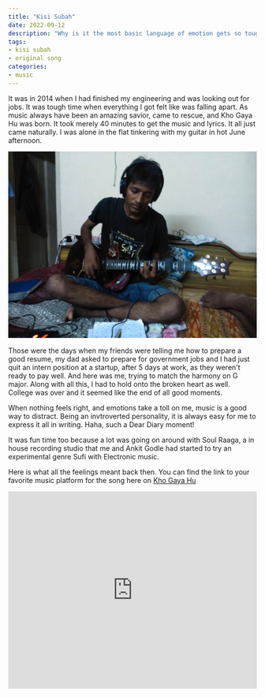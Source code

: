```yaml
---
title: "Kisi Subah"
date: 2022-09-12
description: "Why is it the most basic language of emotion gets so tough?"
tags: 
- kisi subah
- original song
categories:
- music
---
```


It was in 2014 when I had finished my engineering and was looking out for jobs. It was tough time when everything I got felt like was falling apart. As music always have been an amazing savior, came to rescue, and Kho Gaya Hu was born. It took merely 40 minutes to get the music and lyrics. It all just came naturally. I was alone in the flat tinkering with my guitar in hot June afternoon.

![kho-gaya-hu-old](assets/images/music/kho-gaya-hu.jpeg)

Those were the days when my friends were telling me how to prepare a good resume, my dad asked to prepare for government jobs and I had just quit an intern position at a startup, after 5 days at work, as they weren't ready to pay well. And here was me, trying to match the harmony on G major. Along with all this, I had to hold onto the broken heart as well. College was over and it seemed like the end of all good moments.

When nothing feels right, and emotions take a toll on me, music is a good way to distract. Being an invtroverted personality, it is always easy for me to express it all in writing. Haha, such a Dear Diary moment!

It was fun time too because a lot was going on around with Soul Raaga, a in house recording studio that me and Ankit Godle had started to try an experimental genre Sufi with Electronic music.

Here is what all the feelings meant back then.
You can find the link to your favorite music platform for the song here on [Kho Gaya Hu](https://devutkarsh.com/kho-gaya-hu)



<iframe width="100%" height="400px" src="https://www.youtube.com/embed/Ncu_3kiSveU" title="YouTube video player" frameborder="0" allow="accelerometer; autoplay; clipboard-write; encrypted-media; gyroscope; picture-in-picture" allowfullscreen></iframe>





